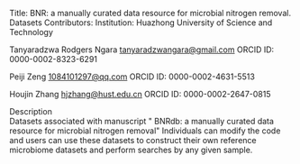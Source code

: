 Title: BNR: a manually curated data resource for microbial nitrogen removal. Datasets
Contributors: Institution: Huazhong University of Science and Technology

Tanyaradzwa Rodgers Ngara
tanyaradzwangara@gmail.com
ORCID ID: 0000-0002-8323-6291

Peiji Zeng
1084101297@qq.com
ORCID ID: 0000-0002-4631-5513

Houjin Zhang
hjzhang@hust.edu.cn
ORCID ID: 0000-0002-2647-0815

Description  
Datasets associated with manuscript " BNRdb: a manually curated data resource for 
microbial nitrogen removal" Individuals can modify the code and users can use these datasets to construct 
their own reference microbiome datasets and perform searches by any given sample.  
